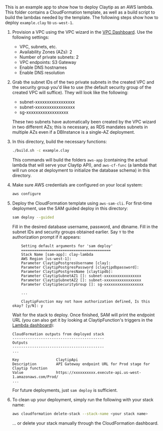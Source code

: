 This is an example app to show how to deploy Claytip as an AWS lambda. This folder contains a CloudFormation template, as well as a build script to build the lambdas needed by the template. The following steps show how to deploy `example.clay` to `us-west-1`.

1. Provision a VPC using the VPC wizard in the [VPC Dashboard](https://us-west-1.console.aws.amazon.com/vpc/home). Use the following settings:

   - VPC, subnets, etc.
   - Availability Zones (AZs): 2
   - Number of private subnets: 2
   - VPC endpoints: S3 Gateway
   - Enable DNS hostnames
   - Enable DNS resolution

2. Grab the subnet IDs of the two private subnets in the created VPC and the security group you'd like to use (the default security group of the created VPC will suffice). They will look like the following:

   - subnet-xxxxxxxxxxxxxxxxx
   - subnet-xxxxxxxxxxxxxxxxx
   - sg-xxxxxxxxxxxxxxxxxx

   These two subnets have automatically been created by the VPC wizard in two different AZs; this is necessary, as RDS mandates subnets in multiple AZs even if a DBInstance is a single-AZ deployment.

3. In this directory, build the necessary functions:

   ```sh
   ./build.sh -c example.clay
   ```

   This commands will build the folders `aws-app` (containing the actual lambda that will serve your Claytip API), and `aws-cf-func` (a lambda that will run once at deployment to initialize the database schema) in this directory.

4. Make sure AWS credentials are configured on your local system:

   ```sh
   aws configure
   ```

5. Deploy the CloudFormation template using `aws-sam-cli`. For first-time deployment, use the SAM guided deploy in this directory:

   ```sh
   sam deploy --guided
   ```

   Fill in the desired database username, password, and dbname. Fill in the subnet IDs and security groups obtained earlier. Say `Y` to the authorization prompt if it appears:

   ```
       Setting default arguments for 'sam deploy'
       =========================================
       Stack Name [sam-app]: clay-lambda
       AWS Region [us-west-1]:
       Parameter ClaytipPostgresUsername [clay]:
       Parameter ClaytipPostgresPassword [claytipdbpassword]:
       Parameter ClaytipPostgresName [claytipdb]:
       Parameter ClaytipSubnetAZ1 []: subnet-xxxxxxxxxxxxxxxxx
       Parameter ClaytipSubnetAZ2 []: subnet-xxxxxxxxxxxxxxxxx
       Parameter ClaytipSecurityGroup []: sg-xxxxxxxxxxxxxxxxxx

       ...

       ClaytipFunction may not have authorization defined, Is this okay? [y/N]: y
   ```

   Wait for the stack to deploy. Once finished, SAM will print the endpoint URL (you can also get it by looking at ClaytipFunction's triggers in the [Lambda dashboard](https://us-west-1.console.aws.amazon.com/lambda/home)):

   ```
   CloudFormation outputs from deployed stack
   ------------------------------------------
   Outputs
   ------------------------------------------
   ...

   Key                 ClaytipApi
   Description         API Gateway endpoint URL for Prod stage for Claytip function
   Value               https://xxxxxxxxxx.execute-api.us-west-1.amazonaws.com/Prod/
   ...
   ```

   For future deployments, just `sam deploy` is sufficient.

6. To clean up your deployment, simply run the following with your stack name:
   ```sh
   aws cloudformation delete-stack --stack-name <your stack name>
   ```
   ... or delete your stack manually through the CloudFormation dashboard.
